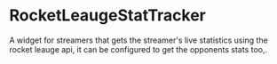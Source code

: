 # RocketLeaugeStatTracker
A widget for streamers that gets the streamer's live statistics using the rocket leauge api, it can be configured to get the opponents stats too,.

